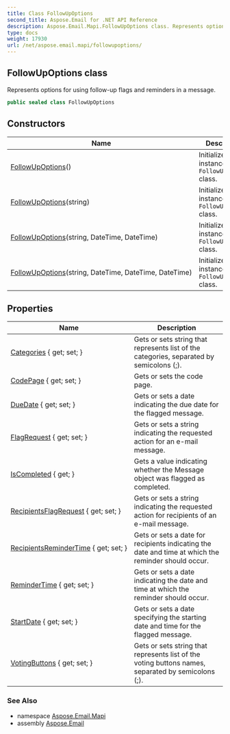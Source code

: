 ```yaml
---
title: Class FollowUpOptions
second_title: Aspose.Email for .NET API Reference
description: Aspose.Email.Mapi.FollowUpOptions class. Represents options for using followup flags and reminders in a message
type: docs
weight: 17930
url: /net/aspose.email.mapi/followupoptions/
---
```

## FollowUpOptions class

Represents options for using follow-up flags and reminders in a message.

```csharp
public sealed class FollowUpOptions
```

## Constructors

| Name | Description |
| --- | --- |
| [FollowUpOptions](followupoptions/#constructor)() | Initializes a new instance of the `FollowUpOptions` class. |
| [FollowUpOptions](followupoptions/#constructor_1)(string) | Initializes a new instance of the `FollowUpOptions` class. |
| [FollowUpOptions](followupoptions/#constructor_2)(string, DateTime, DateTime) | Initializes a new instance of the `FollowUpOptions` class. |
| [FollowUpOptions](followupoptions/#constructor_3)(string, DateTime, DateTime, DateTime) | Initializes a new instance of the `FollowUpOptions` class. |

## Properties

| Name | Description |
| --- | --- |
| [Categories](../../aspose.email.mapi/followupoptions/categories/) { get; set; } | Gets or sets string that represents list of the categories, separated by semicolons (;). |
| [CodePage](../../aspose.email.mapi/followupoptions/codepage/) { get; set; } | Gets or sets the code page. |
| [DueDate](../../aspose.email.mapi/followupoptions/duedate/) { get; set; } | Gets or sets a date indicating the due date for the flagged message. |
| [FlagRequest](../../aspose.email.mapi/followupoptions/flagrequest/) { get; set; } | Gets or sets a string indicating the requested action for an e-mail message. |
| [IsCompleted](../../aspose.email.mapi/followupoptions/iscompleted/) { get; } | Gets a value indicating whether the Message object was flagged as completed. |
| [RecipientsFlagRequest](../../aspose.email.mapi/followupoptions/recipientsflagrequest/) { get; set; } | Gets or sets a string indicating the requested action for recipients of an e-mail message. |
| [RecipientsReminderTime](../../aspose.email.mapi/followupoptions/recipientsremindertime/) { get; set; } | Gets or sets a date for recipients indicating the date and time at which the reminder should occur. |
| [ReminderTime](../../aspose.email.mapi/followupoptions/remindertime/) { get; set; } | Gets or sets a date indicating the date and time at which the reminder should occur. |
| [StartDate](../../aspose.email.mapi/followupoptions/startdate/) { get; set; } | Gets or sets a date specifying the starting date and time for the flagged message. |
| [VotingButtons](../../aspose.email.mapi/followupoptions/votingbuttons/) { get; set; } | Gets or sets string that represents list of the voting buttons names, separated by semicolons (;). |

### See Also

* namespace [Aspose.Email.Mapi](../../aspose.email.mapi/)
* assembly [Aspose.Email](../../)


